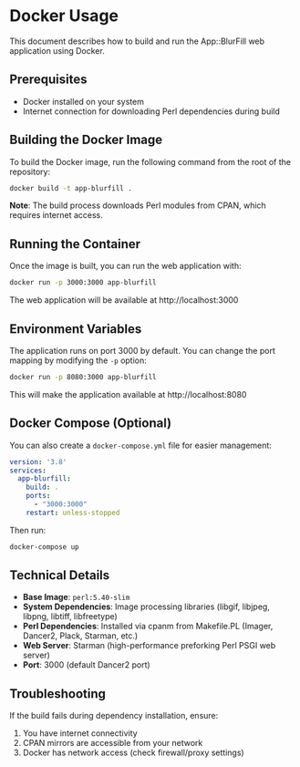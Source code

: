 # Docker Usage

This document describes how to build and run the App::BlurFill web application using Docker.

## Prerequisites

- Docker installed on your system
- Internet connection for downloading Perl dependencies during build

## Building the Docker Image

To build the Docker image, run the following command from the root of the repository:

```bash
docker build -t app-blurfill .
```

**Note**: The build process downloads Perl modules from CPAN, which requires internet access.

## Running the Container

Once the image is built, you can run the web application with:

```bash
docker run -p 3000:3000 app-blurfill
```

The web application will be available at http://localhost:3000

## Environment Variables

The application runs on port 3000 by default. You can change the port mapping by modifying the `-p` option:

```bash
docker run -p 8080:3000 app-blurfill
```

This will make the application available at http://localhost:8080

## Docker Compose (Optional)

You can also create a `docker-compose.yml` file for easier management:

```yaml
version: '3.8'
services:
  app-blurfill:
    build: .
    ports:
      - "3000:3000"
    restart: unless-stopped
```

Then run:

```bash
docker-compose up
```

## Technical Details

- **Base Image**: `perl:5.40-slim`
- **System Dependencies**: Image processing libraries (libgif, libjpeg, libpng, libtiff, libfreetype)
- **Perl Dependencies**: Installed via cpanm from Makefile.PL (Imager, Dancer2, Plack, Starman, etc.)
- **Web Server**: Starman (high-performance preforking Perl PSGI web server)
- **Port**: 3000 (default Dancer2 port)

## Troubleshooting

If the build fails during dependency installation, ensure:
1. You have internet connectivity
2. CPAN mirrors are accessible from your network
3. Docker has network access (check firewall/proxy settings)
